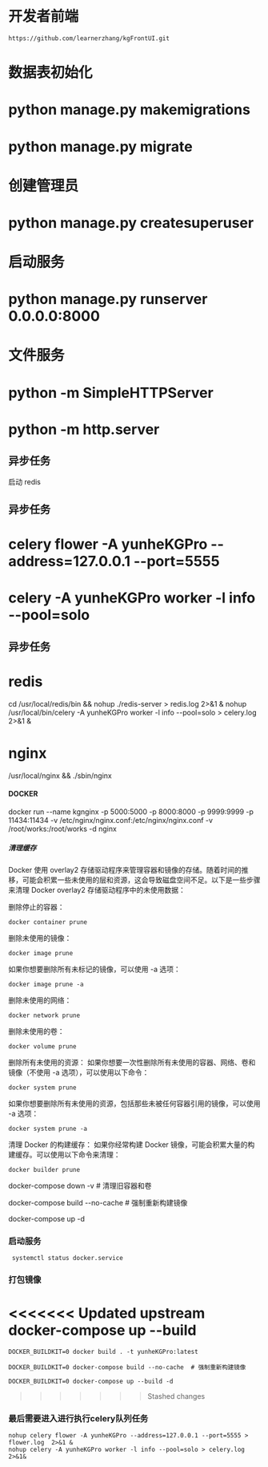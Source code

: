 # 开发者前端
    https://github.com/learnerzhang/kgFrontUI.git

# 数据表初始化
# python manage.py makemigrations
# python manage.py migrate

# 创建管理员
# python manage.py createsuperuser

# 启动服务
# python manage.py runserver 0.0.0.0:8000

# 文件服务
# python -m SimpleHTTPServer
# python -m http.server

## 异步任务
启动 redis

## 异步任务
# celery flower -A yunheKGPro --address=127.0.0.1 --port=5555

# celery -A yunheKGPro worker -l info --pool=solo

## 异步任务

# redis
cd /usr/local/redis/bin && nohup ./redis-server > redis.log 2>&1 &
nohup  /usr/local/bin/celery  -A yunheKGPro worker -l info --pool=solo > celery.log 2>&1 &


# nginx
/usr/local/nginx && ./sbin/nginx



#### DOCKER
docker run --name kgnginx  -p 5000:5000 -p 8000:8000 -p 9999:9999 -p 11434:11434  -v /etc/nginx/nginx.conf:/etc/nginx/nginx.conf  -v /root/works:/root/works -d nginx



##### 清理缓存
Docker 使用 overlay2 存储驱动程序来管理容器和镜像的存储。随着时间的推移，可能会积累一些未使用的层和资源，这会导致磁盘空间不足。以下是一些步骤来清理 Docker overlay2 存储驱动程序中的未使用数据：

删除停止的容器：
    
    docker container prune

删除未使用的镜像：

    docker image prune

如果你想要删除所有未标记的镜像，可以使用 -a 选项：
    
    docker image prune -a

删除未使用的网络：

    docker network prune

删除未使用的卷：
    
    docker volume prune

删除所有未使用的资源： 如果你想要一次性删除所有未使用的容器、网络、卷和镜像（不使用 -a 选项），可以使用以下命令：

    docker system prune

如果你想要删除所有未使用的资源，包括那些未被任何容器引用的镜像，可以使用 -a 选项：
    
    docker system prune -a

清理 Docker 的构建缓存： 如果你经常构建 Docker 镜像，可能会积累大量的构建缓存。可以使用以下命令来清理：
    
    docker builder prune

docker-compose down -v  # 清理旧容器和卷

docker-compose build --no-cache  # 强制重新构建镜像

docker-compose up -d

### 启动服务
    
     systemctl status docker.service

### 打包镜像

<<<<<<< Updated upstream
    docker-compose up --build
=======
    DOCKER_BUILDKIT=0 docker build . -t yunheKGPro:latest

    DOCKER_BUILDKIT=0 docker-compose build --no-cache  # 强制重新构建镜像

    DOCKER_BUILDKIT=0 docker-compose up --build -d
>>>>>>> Stashed changes

### 最后需要进入进行执行celery队列任务


    nohup celery flower -A yunheKGPro --address=127.0.0.1 --port=5555 > flower.log  2>&1 &
    nohup celery -A yunheKGPro worker -l info --pool=solo > celery.log 2>&1&


